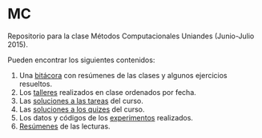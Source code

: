 # MC
Repositorio para la clase Métodos Computacionales Uniandes (Junio-Julio 2015).

Pueden encontrar los siguientes contenidos:

1. Una [bitácora](https://github.com/diegolramirez/MC/blob/master/RamirezD-Journal.md) con resúmenes de las clases y algunos ejercicios resueltos.
2. Los [talleres](https://github.com/diegolramirez/MC/tree/master/Talleres) realizados en clase ordenados por fecha.
3. Las [soluciones a las tareas](https://github.com/diegolramirez/MC/tree/master/Tareas) del curso.
4. Las [soluciones a los quizes](https://github.com/diegolramirez/MC/tree/master/Ex%C3%A1menes/Exc1) del curso.
5. Los datos y códigos de los [experimentos](https://github.com/diegolramirez/MC/tree/master/Experimentos/Exp1) realizados.
6. [Resúmenes](https://github.com/diegolramirez/MC/tree/master/Summaries) de las lecturas.